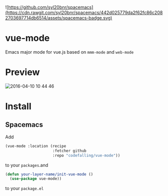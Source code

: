 ![https://github.com/syl20bnr/spacemacs](https://cdn.rawgit.com/syl20bnr/spacemacs/442d025779da2f62fc86c2082703697714db6514/assets/spacemacs-badge.svg)

# vue-mode
Emacs major mode for vue.js based on `mmm-mode` and `web-mode`

# Preview

![2016-04-10 10 44 46](https://cloud.githubusercontent.com/assets/5436704/14410955/4f130d5e-ff6e-11e5-87a5-4fbd0008b475.png)

# Install
## Spacemacs

Add
```lisp
(vue-mode :location (recipe
                     :fetcher github
                     :repo "codefalling/vue-mode"))
```

to your `packages`.and 

```lisp
(defun your-layer-name/init-vue-mode ()
  (use-package vue-mode))
```

to your `package.el`
